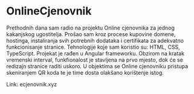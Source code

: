 # OnlineCjenovnik

Prethodnih dana sam radio na projektu Online cjenovnika za jednog kakanjskog ugostitelja. Prošao sam kroz procese kupovine domene, hostinga, instaliranja svih potrebnih dodataka i certifikata za adekvatno funkcionisanje stranice. Tehnologije koje sam koristio su: HTML, CSS, TypeScript. Projekat je rađen u Angular frameworku. Obzirom na kratak vremenski interval, funkfionalost je stavljena na prvo mjesto, dok će se redizajn stranice raditi uskoro. U objektima se Online cjenovniku pristupa skeniranjem QR koda te je time dosta olakšano korištenje istog.

Link: ecjenovnik.xyz

